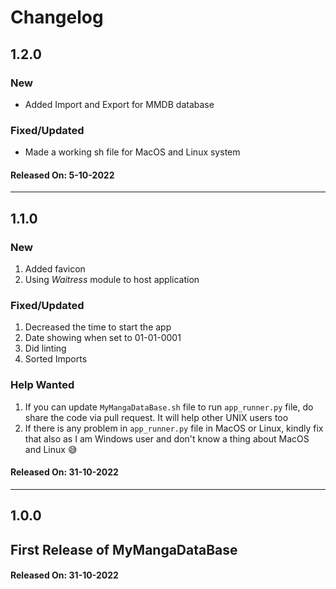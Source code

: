 # Changelog

## 1.2.0

### New

- Added Import and Export for MMDB database

### Fixed/Updated

- Made a working sh file for MacOS and Linux system

#### Released On: 5-10-2022

---

## 1.1.0

### New

1. Added favicon
2. Using _Waitress_ module to host application

### Fixed/Updated

1. Decreased the time to start the app
2. Date showing when set to 01-01-0001
3. Did linting
4. Sorted Imports

### Help Wanted

1. If you can update `MyMangaDataBase.sh` file to run `app_runner.py` file, do share the code via pull request. It will help other UNIX users too
2. If there is any problem in `app_runner.py` file in MacOS or Linux, kindly fix that also as I am Windows user and don't know a thing about MacOS and Linux 😅

#### Released On: 31-10-2022

---

## 1.0.0

## First Release of MyMangaDataBase

#### Released On: 31-10-2022
